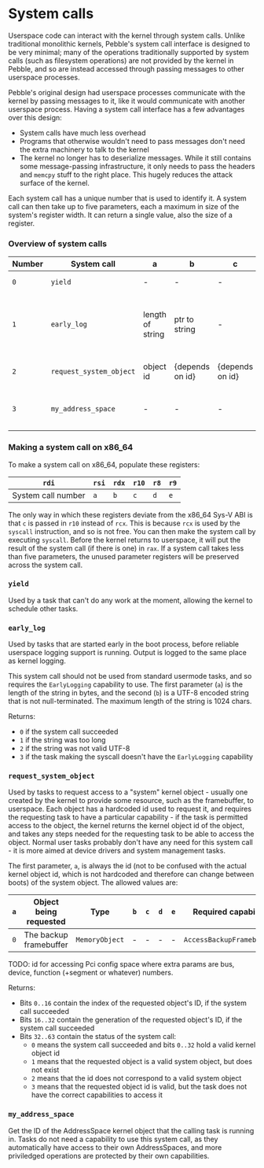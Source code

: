 # System calls
Userspace code can interact with the kernel through system calls. Unlike traditional monolithic kernels, Pebble's system call interface is designed to be very minimal; many of the operations traditionally
supported by system calls (such as filesystem operations) are not provided by the kernel in Pebble, and so are instead accessed through passing messages to other userspace processes.

Pebble's original design had userspace processes communicate with the kernel by passing messages to it, like it would communicate with another userspace process. Having a system call interface has a few
advantages over this design:
* System calls have much less overhead
* Programs that otherwise wouldn't need to pass messages don't need the extra machinery to talk to the kernel
* The kernel no longer has to deserialize messages. While it still contains some message-passing infrastructure, it only needs to pass the headers and `memcpy` stuff to the right place. This hugely reduces the
attack surface of the kernel.

Each system call has a unique number that is used to identify it. A system call can then take up to five parameters, each a maximum in size of the system's register width. It can return a single value, also
the size of a register.

### Overview of system calls

| Number    | System call               | a                 | b                 | c                 | d                 | e                 | Return value          | Description                                               |
|-----------|---------------------------|-------------------|-------------------|-------------------|-------------------|-------------------|-----------------------|-----------------------------------------------------------|
| `0`       | `yield`                   | -                 | -                 | -                 | -                 | -                 | -                     | Yield to the kernel.                                      |
| `1`       | `early_log`               | length of string  | ptr to string     | -                 | -                 | -                 | success / error       | Log a message. Designed to be used from early processes.  |
| `2`       | `request_system_object`   | object id         | {depends on id}   | {depends on id}   | {depends on id}   | {depends on id}   | id of object + status | Request the id of a system kernel object.                 |
| `3`       | `my_address_space`        | -                 | -                 | -                 | -                 | -                 | AddressSpace id       | Get the id of the calling task's AddressSpace.            |

### Making a system call on x86_64
To make a system call on x86_64, populate these registers:

| `rdi`                 | `rsi` | `rdx` | `r10` | `r8`  | `r9`  |
|-----------------------|-------|-------|-------|-------|-------|
| System call number    | `a`   | `b`   | `c`   | `d`   | `e`   |

The only way in which these registers deviate from the x86_64 Sys-V ABI is that `c` is passed in `r10` instead
of `rcx`. This is because `rcx` is used by the `syscall` instruction, and so is not free.
You can then make the system call by executing `syscall`. Before the kernel returns to userspace, it will put the result of the system call (if there is one) in `rax`.
If a system call takes less than five parameters, the unused parameter registers will be preserved across the system call.

### `yield`
Used by a task that can't do any work at the moment, allowing the kernel to schedule other tasks.

### `early_log`
Used by tasks that are started early in the boot process, before reliable userspace logging support is running. Output is
logged to the same place as kernel logging.

This system call should not be used from standard usermode tasks, and so requires the `EarlyLogging` capability to use.
The first parameter (`a`) is the length of the string in bytes, and the second (`b`) is a UTF-8 encoded string that is not
null-terminated. The maximum length of the string is 1024 chars.

Returns:
 - `0` if the system call succeeded
 - `1` if the string was too long
 - `2` if the string was not valid UTF-8
 - `3` if the task making the syscall doesn't have the `EarlyLogging` capability

### `request_system_object`
Used by tasks to request access to a "system" kernel object - usually one created by the kernel to provide
some resource, such as the framebuffer, to userspace. Each object has a hardcoded id used to request it, and
requires the requesting task to have a particular capability - if the task is permitted access to the object,
the kernel returns the kernel object id of the object, and takes any steps needed for the requesting task to
be able to access the object. Normal user tasks probably don't have any need for this system call - it is more
aimed at device drivers and system management tasks.

The first parameter, `a`, is always the id (not to be confused with the actual kernel object id, which is not
hardcoded and therefore can change between boots) of the system object. The allowed values are:

| `a`   | Object being requested                | Type              | `b`           | `c`           | `d`           | `e`           | Required capability       |
|-------|---------------------------------------|-------------------|---------------|---------------|---------------|---------------|---------------------------|
| `0`   | The backup framebuffer                | `MemoryObject`    | -             | -             | -             | -             | `AccessBackupFramebuffer` |

TODO: id for accessing Pci config space where extra params are bus, device, function (+segment or whatever)
numbers.

Returns:
 * Bits `0..16` contain the index of the requested object's ID, if the system call succeeded
 * Bits `16..32` contain the generation of the requested object's ID, if the system call succeeded
 * Bits `32..63` contain the status of the system call:
    - `0` means the system call succeeded and bits `0..32` hold a valid kernel object id
    - `1` means that the requested object is a valid system object, but does not exist
    - `2` means that the id does not correspond to a valid system object
    - `3` means that the requested object id is valid, but the task does not have the correct capabilities to
      access it

### `my_address_space`
Get the ID of the AddressSpace kernel object that the calling task is running in. Tasks do not need a
capability to use this system call, as they automatically have access to their own AddressSpaces, and more
priviledged operations are protected by their own capabilities.
